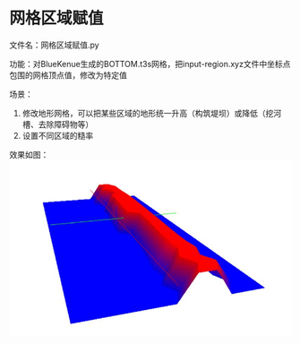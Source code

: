 # 网格区域赋值

文件名：网格区域赋值.py  

功能：对BlueKenue生成的BOTTOM.t3s网格，把input-region.xyz文件中坐标点包围的网格顶点值，修改为特定值  

场景：
1. 修改地形网格，可以把某些区域的地形统一升高（构筑堤坝）或降低（挖河槽、去除障碍物等）  
2. 设置不同区域的糙率


效果如图：
![pic](pic.jpg)
